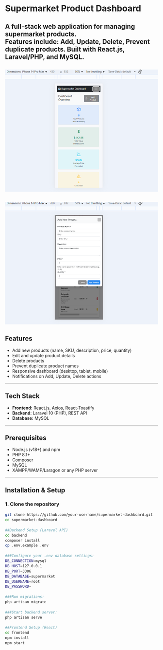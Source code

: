 # Supermarket Product Dashboard

A full-stack web application for managing supermarket products.  
Features include: Add, Update, Delete, Prevent duplicate products. Built with **React.js**, **Laravel/PHP**, and **MySQL**.
---
![image alt](https://github.com/Deepatharshan/Supermarket/blob/bff6fa9789116013f3b9c1d85335521cfb412f16/super%20market.png)
---
![image alt](https://github.com/Deepatharshan/Supermarket/blob/058040a1ab6cdc2f096ef8475bb44f1f62bd2897/super%20market2.png)
---

## Features

- Add new products (name, SKU, description, price, quantity)
- Edit and update product details
- Delete products
- Prevent duplicate product names
- Responsive dashboard (desktop, tablet, mobile)
- Notifications on Add, Update, Delete actions

---

## Tech Stack

- **Frontend:** React.js, Axios, React-Toastify  
- **Backend:** Laravel 10 (PHP), REST API  
- **Database:** MySQL  

---

## Prerequisites

- Node.js (v18+) and npm  
- PHP 8.1+  
- Composer  
- MySQL  
- XAMPP/WAMP/Laragon or any PHP server

---

## Installation & Setup

### 1. Clone the repository

```bash
git clone https://github.com/your-username/supermarket-dashboard.git
cd supermarket-dashboard

##Backend Setup (Laravel API)
cd backend
composer install
cp .env.example .env

###Configure your .env database settings:
DB_CONNECTION=mysql
DB_HOST=127.0.0.1
DB_PORT=3306
DB_DATABASE=supermarket
DB_USERNAME=root
DB_PASSWORD=

###Run migrations:
php artisan migrate

###Start backend server:
php artisan serve

##Frontend Setup (React)
cd frontend
npm install
npm start
